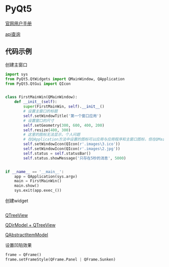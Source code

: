 
# PyQt5

[官网用户手册](https://doc.qt.io/qtforpython/modules.html)

[api查询](https://www.riverbankcomputing.com/static/Docs/PyQt5/sip-classes.html)

## 代码示例

创建主窗口

```python
import sys
from PyQt5.QtWidgets import QMainWindow, QApplication
from PyQt5.QtGui import QIcon


class FirstMainWin(QMainWindow):
    def __init__(self):
        super(FirstMainWin, self).__init__()
        # 设置主窗口的标题
        self.setWindowTitle('第一个窗口应用')
        # 设置窗口的尺寸
        self.setGeometry(300, 600, 400, 200)
        self.resize(400, 300)
        # 这里的图标无法显示，个人问题
        # 在QApplication方法中设置的图标可以应用与应用程序和主窗口图标，但在QMainWindow中的图标设置就只能在窗口中使用了
        self.setWindowIcon(QIcon(r'.images\3.ico'))
        self.setWindowIcon(QIcon(r'.images\2.jpg'))
        self.status = self.statusBar()
        self.status.showMessage('只存在5秒的消息', 5000)


if __name__ == '__main__':
    app = QApplication(sys.argv)
    main = FirstMainWin()
    main.show()
    sys.exit(app.exec_())
```

创建widget

```python
```

[QTreeView](https://blog.csdn.net/zyhse/article/details/105893656)

[QDirModel + QTreeView](https://www.w3cschool.cn/learnroadqt/emq31j4k.html)

[QAbstractItemModel](https://blog.csdn.net/kenfan1647/article/details/119268945)

设置凹陷效果

```python
frame = QFrame()
frame.setFrameStyle(QFrame.Panel | QFrame.Sunken)
```
